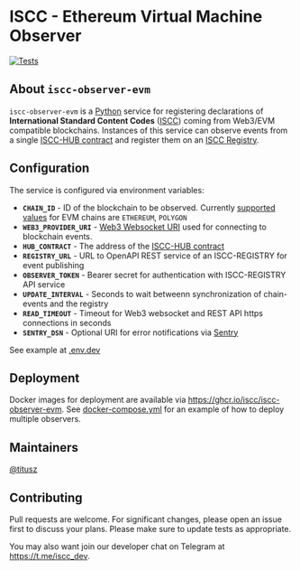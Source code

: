 # ISCC - Ethereum Virtual Machine Observer

[![Tests](https://github.com/iscc/iscc-observer-evm/actions/workflows/tests.yml/badge.svg)](https://github.com/iscc/iscc-observer-evm/actions/workflows/tests.yml)

## About `iscc-observer-evm`
`iscc-observer-evm` is a [Python](https://python.org) service for registering declarations of **International Standard Content Codes** ([ISCC](https://iscc.codes)) coming from Web3/EVM compatible blockchains. Instances of this service can observe events from a single [ISCC-HUB contract](https://github.com/iscc/iscc-evm#the-iscc-hub-contract) and register them on an [ISCC Registry](https://github.com/iscc/iscc-registry).

## Configuration

The service is configured via environment variables:

- **`CHAIN_ID`** - ID of the blockchain to be observed. Currently [supported values](https://core.iscc.codes/constants/#iscc_core.constants.ST_ID--st_id) for EVM chains are `ETHEREUM`, `POLYGON`
- **`WEB3_PROVIDER_URI`** - [Web3 Websocket URI](https://web3py.readthedocs.io/en/stable/providers.html#provider-via-environment-variable) used for connecting to blockchain events.
- **`HUB_CONTRACT`** - The address of the [ISCC-HUB contract](https://github.com/iscc/iscc-evm#the-iscc-hub-contract)
- **`REGISTRY_URL`** - URL to OpenAPI REST service of an ISCC-REGISTRY for event publishing
- **`OBSERVER_TOKEN`** - Bearer secret for authentication with ISCC-REGISTRY API service
- **`UPDATE_INTERVAL`** - Seconds to wait betweenn synchronization of chain-events and the registry
- **`READ_TIMEOUT`** - Timeout for Web3 websocket and REST API https connections in seconds
- **`SENTRY_DSN`** - Optional URI for error notifications via [Sentry](https://sentry.io)

See example at [.env.dev](.env.dev)

## Deployment

Docker images for deployment are available via https://ghcr.io/iscc/iscc-observer-evm.
See [docker-compose.yml](docker-compose.yml) for an example of how to deploy multiple observers.


## Maintainers
[@titusz](https://github.com/titusz)

## Contributing

Pull requests are welcome. For significant changes, please open an issue first to discuss your plans. Please make sure to update tests as appropriate.

You may also want join our developer chat on Telegram at <https://t.me/iscc_dev>.
